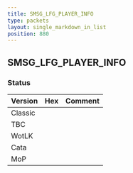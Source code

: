 ```yaml
---
title: SMSG_LFG_PLAYER_INFO
type: packets
layout: single_markdown_in_list
position: 880
---
```


## SMSG_LFG_PLAYER_INFO

### Status

Version | Hex | Comment
---------- | ---------- | ---------- 
Classic |  |  
TBC |  |  
WotLK |  |  
Cata |  |  
MoP |  |  